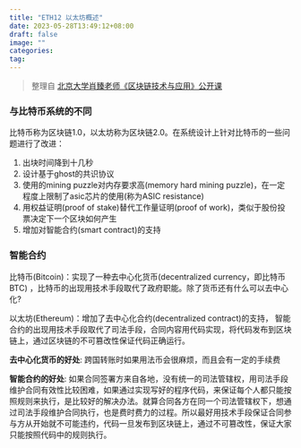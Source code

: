 ```yaml
---
title: "ETH12 以太坊概述"
date: 2023-05-28T13:49:12+08:00
draft: false
image: ""
categories: 
tag:
---
```


> 整理自 [北京大学肖臻老师《区块链技术与应用》公开课](https://www.bilibili.com/video/BV1Vt411X7JF?from=search&seid=14488407572640514229)

### 与比特币系统的不同

比特币称为区块链1.0，以太坊称为区块链2.0。在系统设计上针对比特币的一些问题进行了改进：

1. 出块时间降到十几秒
2. 设计基于ghost的共识协议
3. 使用的mining puzzle对内存要求高(memory hard mining puzzle)，在一定程度上限制了asic芯片的使用(称为ASIC resistance)
4. 用权益证明(proof of stake)替代工作量证明(proof of work)，类似于股份投票决定下一个区块如何产生
5. 增加对智能合约(smart contract)的支持

### 智能合约

比特币(Bitcoin)：实现了一种去中心化货币(decentralized currency，即比特币BTC) ，比特币的出现用技术手段取代了政府职能。除了货币还有什么可以去中心化?

以太坊(Ethereum)：增加了去中心化合约(decentralized contract)的支持， 智能合约的出现用技术手段取代了司法手段，合同内容用代码实现，将代码发布到区块链上，通过区块链的不可篡改性保证代码正确运行。



**去中心化货币的好处**:  跨国转账时如果用法币会很麻烦，而且会有一定的手续费

**智能合约的好处**: 如果合同签署方来自各地，没有统一的司法管辖权，用司法手段维护合同有效性比较困难，如果通过实现写好的程序代码，来保证每个人都只能按照规则来执行，是比较好的解决办法。就算合同各方在同一个司法管辖权下，想通过司法手段维护合同执行，也是费时费力的过程。所以最好用技术手段保证合同参与方从开始就不可能违约，代码一旦发布到区块链上，通过不可篡改性，保证大家只能按照代码中的规则执行。

